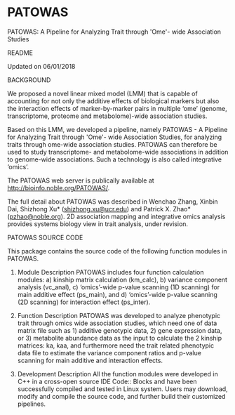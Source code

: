 # PATOWAS
PATOWAS: A Pipeline for Analyzing Trait through 'Ome'- wide Association Studies


README

Updated on 06/01/2018


BACKGROUND

We proposed a novel linear mixed model (LMM) that is capable of accounting for not only the additive effects of biological markers but also the interaction effects of marker-by-marker pairs in multiple ‘ome’ (genome, transcriptome, proteome and metabolome)-wide association studies. 

Based on this LMM, we developed a pipeline, namely PATOWAS - A Pipeline for Analyzing Trait through 'Ome'- wide Association Studies, for analyzing traits through ome-wide association studies.  PATOWAS can therefore be used to study transcriptome- and metabolome-wide associations in addition to genome-wide associations. Such a technology is also called integrative ‘omics’.

The PATOWAS web server is publically available at http://bioinfo.noble.org/PATOWAS/.

The full detail about PATOWAS was described in Wenchao Zhang, Xinbin Dai, Shizhong Xu* (shizhong.xu@ucr.edu) and Patrick X. Zhao* (pzhao@noble.org). 2D association mapping and integrative omics analysis provides systems biology view in trait analysis, under revision.


PATOWAS SOURCE CODE

This package contains the source code of the following function modules in PATOWAS.

1. Module Description
PATOWAS includes four function calculation modules: a) kinship matrix calculation (km_calc), b) variance component analysis (vc_anal), c) ‘omics’-wide p-value scanning (1D scanning) for main additive effect (ps_main), and d) ‘omics’-wide p-value scanning (2D scanning) for interaction effect (ps_inter).

2. Function Description
PATOWAS was developed to analyze phenotypic trait through omics wide association studies, which need one of data matrix file such as 1) additive genotypic data, 2) gene expression data, or 3) metabolite abundance data as the input to calculate the 2 kinship matrices: ka, kaa, and furthermore need the trait related phenotypic data file to estimate the variance component ratios and p-value scanning for main additive and interaction effects.

3. Development Description
All the function modules were developed in C++ in a cross-open source IDE Code:: Blocks and have been successfully compiled and tested in Linux system. Users may download, modify and compile the source code, and further build their customized pipelines.
